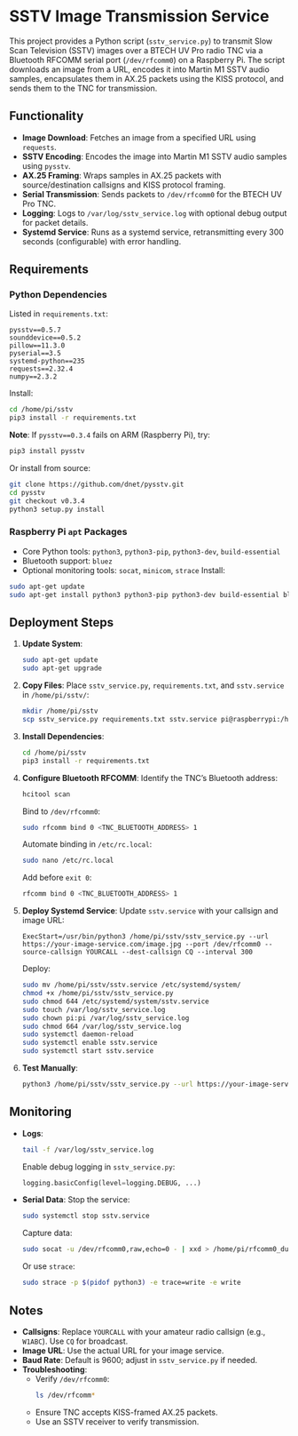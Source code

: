 # SSTV Image Transmission Service

This project provides a Python script (`sstv_service.py`) to transmit Slow Scan Television (SSTV) images over a BTECH UV Pro radio TNC via a Bluetooth RFCOMM serial port (`/dev/rfcomm0`) on a Raspberry Pi. The script downloads an image from a URL, encodes it into Martin M1 SSTV audio samples, encapsulates them in AX.25 packets using the KISS protocol, and sends them to the TNC for transmission.

## Functionality
- **Image Download**: Fetches an image from a specified URL using `requests`.
- **SSTV Encoding**: Encodes the image into Martin M1 SSTV audio samples using `pysstv`.
- **AX.25 Framing**: Wraps samples in AX.25 packets with source/destination callsigns and KISS protocol framing.
- **Serial Transmission**: Sends packets to `/dev/rfcomm0` for the BTECH UV Pro TNC.
- **Logging**: Logs to `/var/log/sstv_service.log` with optional debug output for packet details.
- **Systemd Service**: Runs as a systemd service, retransmitting every 300 seconds (configurable) with error handling.

## Requirements

### Python Dependencies
Listed in `requirements.txt`:
```
pysstv==0.5.7
sounddevice==0.5.2
pillow==11.3.0
pyserial==3.5
systemd-python==235
requests==2.32.4
numpy==2.3.2
```
Install:
```bash
cd /home/pi/sstv
pip3 install -r requirements.txt
```
**Note**: If `pysstv==0.3.4` fails on ARM (Raspberry Pi), try:
```bash
pip3 install pysstv
```
Or install from source:
```bash
git clone https://github.com/dnet/pysstv.git
cd pysstv
git checkout v0.3.4
python3 setup.py install
```

### Raspberry Pi `apt` Packages
- Core Python tools: `python3`, `python3-pip`, `python3-dev`, `build-essential`
- Bluetooth support: `bluez`
- Optional monitoring tools: `socat`, `minicom`, `strace`
Install:
```bash
sudo apt-get update
sudo apt-get install python3 python3-pip python3-dev build-essential bluez socat minicom strace
```

## Deployment Steps
1. **Update System**:
   ```bash
   sudo apt-get update
   sudo apt-get upgrade
   ```

2. **Copy Files**:
   Place `sstv_service.py`, `requirements.txt`, and `sstv.service` in `/home/pi/sstv/`:
   ```bash
   mkdir /home/pi/sstv
   scp sstv_service.py requirements.txt sstv.service pi@raspberrypi:/home/pi/sstv/
   ```

3. **Install Dependencies**:
   ```bash
   cd /home/pi/sstv
   pip3 install -r requirements.txt
   ```

4. **Configure Bluetooth RFCOMM**:
   Identify the TNC’s Bluetooth address:
   ```bash
   hcitool scan
   ```
   Bind to `/dev/rfcomm0`:
   ```bash
   sudo rfcomm bind 0 <TNC_BLUETOOTH_ADDRESS> 1
   ```
   Automate binding in `/etc/rc.local`:
   ```bash
   sudo nano /etc/rc.local
   ```
   Add before `exit 0`:
   ```bash
   rfcomm bind 0 <TNC_BLUETOOTH_ADDRESS> 1
   ```

5. **Deploy Systemd Service**:
   Update `sstv.service` with your callsign and image URL:
   ```
   ExecStart=/usr/bin/python3 /home/pi/sstv/sstv_service.py --url https://your-image-service.com/image.jpg --port /dev/rfcomm0 --source-callsign YOURCALL --dest-callsign CQ --interval 300
   ```
   Deploy:
   ```bash
   sudo mv /home/pi/sstv/sstv.service /etc/systemd/system/
   chmod +x /home/pi/sstv/sstv_service.py
   sudo chmod 644 /etc/systemd/system/sstv.service
   sudo touch /var/log/sstv_service.log
   sudo chown pi:pi /var/log/sstv_service.log
   sudo chmod 664 /var/log/sstv_service.log
   sudo systemctl daemon-reload
   sudo systemctl enable sstv.service
   sudo systemctl start sstv.service
   ```

6. **Test Manually**:
   ```bash
   python3 /home/pi/sstv/sstv_service.py --url https://your-image-service.com/image.jpg --port /dev/rfcomm0 --source-callsign YOURCALL --dest-callsign CQ --interval 300
   ```

## Monitoring
- **Logs**:
   ```bash
   tail -f /var/log/sstv_service.log
   ```
   Enable debug logging in `sstv_service.py`:
   ```python
   logging.basicConfig(level=logging.DEBUG, ...)
   ```

- **Serial Data**:
   Stop the service:
   ```bash
   sudo systemctl stop sstv.service
   ```
   Capture data:
   ```bash
   sudo socat -u /dev/rfcomm0,raw,echo=0 - | xxd > /home/pi/rfcomm0_dump.bin
   ```
   Or use `strace`:
   ```bash
   sudo strace -p $(pidof python3) -e trace=write -e write
   ```

## Notes
- **Callsigns**: Replace `YOURCALL` with your amateur radio callsign (e.g., `W1ABC`). Use `CQ` for broadcast.
- **Image URL**: Use the actual URL for your image service.
- **Baud Rate**: Default is 9600; adjust in `sstv_service.py` if needed.
- **Troubleshooting**:
  - Verify `/dev/rfcomm0`:
    ```bash
    ls /dev/rfcomm*
    ```
  - Ensure TNC accepts KISS-framed AX.25 packets.
  - Use an SSTV receiver to verify transmission.